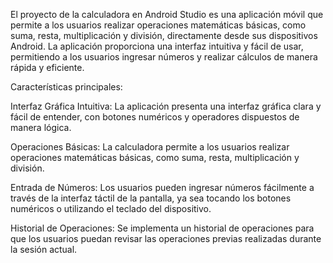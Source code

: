 El proyecto de la calculadora en Android Studio es una aplicación móvil que permite a los usuarios realizar operaciones matemáticas básicas, como suma, resta, multiplicación y división, directamente desde sus dispositivos Android. La aplicación proporciona una interfaz intuitiva y fácil de usar, permitiendo a los usuarios ingresar números y realizar cálculos de manera rápida y eficiente.

Características principales:

Interfaz Gráfica Intuitiva: La aplicación presenta una interfaz gráfica clara y fácil de entender, con botones numéricos y operadores dispuestos de manera lógica.

Operaciones Básicas: La calculadora permite a los usuarios realizar operaciones matemáticas básicas, como suma, resta, multiplicación y división.

Entrada de Números: Los usuarios pueden ingresar números fácilmente a través de la interfaz táctil de la pantalla, ya sea tocando los botones numéricos o utilizando el teclado del dispositivo.

Historial de Operaciones: Se implementa un historial de operaciones para que los usuarios puedan revisar las operaciones previas realizadas durante la sesión actual.
